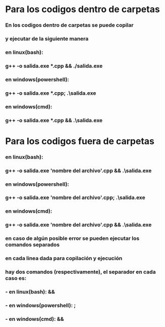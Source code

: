 # Para los codigos dentro de carpetas
### En los codigos dentro de carpetas se puede copilar
### y ejecutar de la siguiente manera
### en linux(bash):
### g++ -o salida.exe *.cpp && ./salida.exe 
### en windows(powershell):
### g++ -o salida.exe *.cpp; .\salida.exe
### en windows(cmd):
### g++ -o salida.exe *.cpp && .\salida.exe
# Para los codigos fuera de carpetas
### en linux(bash):
### g++ -o salida.exe 'nombre del archivo'.cpp && .\salida.exe
### en windows(powershell):
### g++ -o salida.exe 'nombre del archivo'.cpp; .\salida.exe
### en windows(cmd):
### g++ -o salida.exe 'nombre del archivo'.cpp && .\salida.exe

### en caso de algún posible error se pueden ejecutar los comandos separados
### en cada linea dada para copilación y ejecución 
### hay dos comandos (respectivamente), el separador en cada caso es:
### - en linux(bash):     && 
### - en windows(powershell):    ;
### - en windows(cmd):    &&

